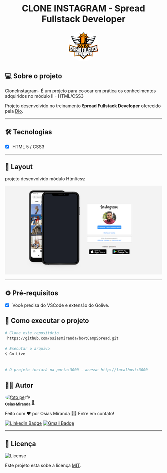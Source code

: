 <h1 align="center"> 
	  CLONE INSTAGRAM - Spread Fullstack Developer
</h1>
<div align="center">
 <img style="border-radius: 50%;" src="./img/imgSpread.png" width="100px" alt="logo Spread"/>
</div>

## 💻 Sobre o projeto

CloneInstagram- É um projeto para colocar em prática os conhecimentos adquiridos no módulo II - HTML/CSS3.

Projeto desenvolvido no treinamento **Spread Fullstack Developer** oferecido pela [Dio](https://www.dio.me/).

---

## 🛠 Tecnologias

- [x] HTML 5 / CSS3

---

## 🎨 **Layout**

projeto desenvolvido módulo Html/css:

<img alt="clone Insta" src="./img/cloneinsta.png">

---

## ⚙️ **Pré-requisitos**

- [x] Você precisa do VSCode e extensão do Golive.

## 🚀 **Como executar o projeto**

```bash
# Clone este repositório
 https://github.com/osiasmiranda/bootCampSpread.git

# Executar o arquivo
$ Go Live


# O projeto inciará na porta:3000 - acesse http://localhost:3000
```

## 🦸‍♂️ **Autor**

<a href="https://github.com/osiasmiranda">
 <img style="border-radius:50%" src="https://github.com/osiasmiranda.png" width="100px;" alt="foto perfil">
 <br />
 <sub><b>Osias Miranda</b></sub></a> <a href="https://github.com/osiasmiranda" title="githubosias">🚀</a>

Feito com ❤️ por Osias Miranda 👋🏽 Entre em contato!

[![Linkedin Badge](https://img.shields.io/badge/-osiasmiranda-blue?style=flat-square&logo=Linkedin&logoColor=white&link=https://www.linkedin.com/in/osiasmiranda/)](https://www.linkedin.com/in/osias-miranda-57b67a4b/)
[![Gmail Badge](https://img.shields.io/badge/-osiasmiranda@gmail.com-c14438?style=flat-square&logo=Gmail&logoColor=white&link=mailto:osiasmiranda@gmail.com)](mailto:osiasmiranda@gmail.com)

---

## 📝 Licença

<img alt="License" src="https://img.shields.io/badge/license-MIT-brightgreen">

Este projeto esta sobe a licença [MIT](./LICENSE).
